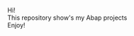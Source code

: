 <style>
  #welcome {
    font-family: "Poppins";
  }
</style>
<div>
<p id="welcome-section">Hi! <br>
This repository show's my Abap projects <br>
Enjoy!</p>
</div>
